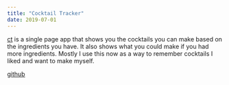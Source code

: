 ```yaml
---
title: "Cocktail Tracker"
date: 2019-07-01
---
```


[ct](https://ct.maddy.blue/) is a single page app that shows you the cocktails you can make based on the ingredients you have.
It also shows what you could make if you had more ingredients.
Mostly I use this now as a way to remember cocktails I liked and want to make myself.

[github](https://github.com/maddyblue/ct)
